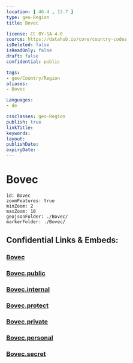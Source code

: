 ```yaml
---
location: [ 46.4 , 13.7 ] 
type: geo-Region
title: Bovec

license: CC BY-SA 4.0
source: https://datahub.io/core/country-codes
isDeleted: false
isReadOnly: false
draft: false
confidential: public

tags:
- geo/Country/Region
aliases:
- Bovec

Languages:
- de

cssclasses: geo-Region
publish: true
linkTitle: 
keywords: 
layout: 
publishDate: 
expiryDate: 
---
```


# Bovec

```leaflet
id: Bovec
zoomFeatures: true 
minZoom: 2 
maxZoom: 18
geojsonFolder: ./Bovec/
markerFolder: ./Bovec/
```


## Confidential Links & Embeds: 

### [Bovec](/_Standards/Earth/Continent/Europe/Europe~Central/Slovenia/Regions~Slovenia/Goriška/counties~Goriška/Bovec.md) 

### [Bovec.public](/_public/Earth/Continent/Europe/Europe~Central/Slovenia/Regions~Slovenia/Goriška/counties~Goriška/Bovec.public.md) 

### [Bovec.internal](/_internal/Earth/Continent/Europe/Europe~Central/Slovenia/Regions~Slovenia/Goriška/counties~Goriška/Bovec.internal.md) 

### [Bovec.protect](/_protect/Earth/Continent/Europe/Europe~Central/Slovenia/Regions~Slovenia/Goriška/counties~Goriška/Bovec.protect.md) 

### [Bovec.private](/_private/Earth/Continent/Europe/Europe~Central/Slovenia/Regions~Slovenia/Goriška/counties~Goriška/Bovec.private.md) 

### [Bovec.personal](/_personal/Earth/Continent/Europe/Europe~Central/Slovenia/Regions~Slovenia/Goriška/counties~Goriška/Bovec.personal.md) 

### [Bovec.secret](/_secret/Earth/Continent/Europe/Europe~Central/Slovenia/Regions~Slovenia/Goriška/counties~Goriška/Bovec.secret.md)

